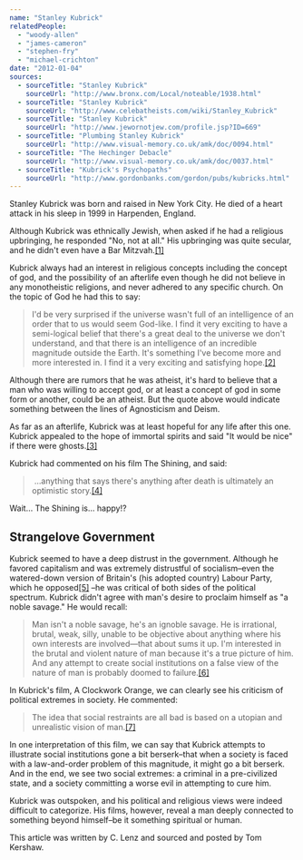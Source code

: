 ```yaml
---
name: "Stanley Kubrick"
relatedPeople:
  - "woody-allen"
  - "james-cameron"
  - "stephen-fry"
  - "michael-crichton"
date: "2012-01-04"
sources:
  - sourceTitle: "Stanley Kubrick"
    sourceUrl: "http://www.bronx.com/Local/noteable/1938.html"
  - sourceTitle: "Stanley Kubrick"
    sourceUrl: "http://www.celebatheists.com/wiki/Stanley_Kubrick"
  - sourceTitle: "Stanley Kubrick"
    sourceUrl: "http://www.jewornotjew.com/profile.jsp?ID=669"
  - sourceTitle: "Plumbing Stanley Kubrick"
    sourceUrl: "http://www.visual-memory.co.uk/amk/doc/0094.html"
  - sourceTitle: "The Hechinger Debacle"
    sourceUrl: "http://www.visual-memory.co.uk/amk/doc/0037.html"
  - sourceTitle: "Kubrick's Psychopaths"
    sourceUrl: "http://www.gordonbanks.com/gordon/pubs/kubricks.html"
---
```


Stanley Kubrick was born and raised in New York City. He died of a heart attack in his sleep in 1999 in Harpenden, England.

Although Kubrick was ethnically Jewish, when asked if he had a religious upbringing, he responded "No, not at all." His upbringing was quite secular, and he didn't even have a Bar Mitzvah.<a class="source-citation" href="#http://www.bronx.com/Local/noteable/1938.html" title="Stanley Kubrick">[1]</a>

Kubrick always had an interest in religious concepts including the concept of god, and the possibility of an afterlife even though he did not believe in any monotheistic religions, and never adhered to any specific church. On the topic of God he had this to say:

>I'd be very surprised if the universe wasn't full of an intelligence of an order that to us would seem God-like. I find it very exciting to have a semi-logical belief that there's a great deal to the universe we don't understand, and that there is an intelligence of an incredible magnitude outside the Earth. It's something I've become more and more interested in. I find it a very exciting and satisfying hope.<a class="source-citation" href="#http://www.celebatheists.com/wiki/Stanley_Kubrick" title="Stanley Kubrick">[2]</a>

Although there are rumors that he was atheist, it's hard to believe that a man who was willing to accept god, or at least a concept of god in some form or another, could be an atheist. But the quote above would indicate something between the lines of Agnosticism and Deism.

As far as an afterlife, Kubrick was at least hopeful for any life after this one. Kubrick appealed to the hope of immortal spirits and said "It would be nice" if there were ghosts.<a class="source-citation" href="#http://www.celebatheists.com/wiki/Stanley_Kubrick" title="Stanley Kubrick">[3]</a>

Kubrick had commented on his film The Shining, and said:

> …anything that says there's anything after death is ultimately an optimistic story.<a class="source-citation" href="#http://www.jewornotjew.com/profile.jsp?ID=669" title="Stanley Kubrick">[4]</a>

Wait… The Shining is… happy!?


## Strangelove Government

Kubrick seemed to have a deep distrust in the government. Although he favored capitalism and was extremely distrustful of socialism–even the watered-down version of Britain's (his adopted country) Labour Party, which he opposed<a class="source-citation" href="#http://www.visual-memory.co.uk/amk/doc/0094.html" title="Plumbing Stanley Kubrick">[5]</a> –he was critical of both sides of the political spectrum. Kubrick didn't agree with man's desire to proclaim himself as "a noble savage." He would recall:

>Man isn't a noble savage, he's an ignoble savage. He is irrational, brutal, weak, silly, unable to be objective about anything where his own interests are involved—that about sums it up. I'm interested in the brutal and violent nature of man because it's a true picture of him. And any attempt to create social institutions on a false view of the nature of man is probably doomed to failure.<a class="source-citation" href="#http://www.visual-memory.co.uk/amk/doc/0037.html" title="The Hechinger Debacle">[6]</a>

In Kubrick's film, A Clockwork Orange, we can clearly see his criticism of political extremes in society. He commented:

>The idea that social restraints are all bad is based on a utopian and unrealistic vision of man.<a class="source-citation" href="#http://www.gordonbanks.com/gordon/pubs/kubricks.html" title="Kubrick&apos;s Psychopaths">[7]</a>

In one interpretation of this film, we can say that Kubrick attempts to illustrate social institutions gone a bit berserk–that when a society is faced with a law-and-order problem of this magnitude, it might go a bit berserk. And in the end, we see two social extremes: a criminal in a pre-civilized state, and a society committing a worse evil in attempting to cure him.

Kubrick was outspoken, and his political and religious views were indeed difficult to categorize. His films, however, reveal a man deeply connected to something beyond himself–be it something spiritual or human.

This article was written by C. Lenz and sourced and posted by Tom Kershaw.
